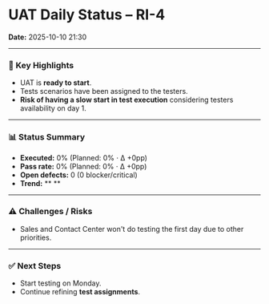 # UAT Daily Status – RI-4  
**Date:** 2025-10-10 21:30 

---

### 🔹 Key Highlights
- UAT is **ready to start**.  
- Tests scenarios have been assigned to the testers.  
- **Risk of having a slow start in test execution** considering testers availability on day 1.  

---

### 📊 Status Summary
- **Executed:** 0% (Planned: 0% · Δ +0pp)  
- **Pass rate:** 0% (Planned: 0% · Δ +0pp)  
- **Open defects:** 0 (0 blocker/critical)  
- **Trend:** ** **

---

### ⚠️ Challenges / Risks
- Sales and Contact Center won't do testing the first day due to other priorities.  

---

### ✅ Next Steps
- Start testing on Monday.  
- Continue refining **test assignments**.  



